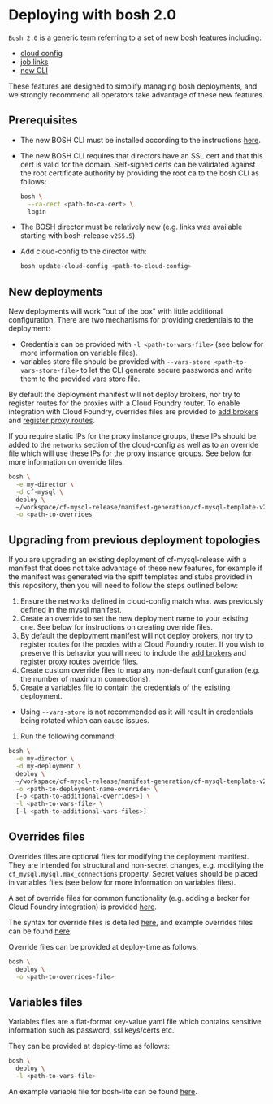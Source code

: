 # Deploying with bosh 2.0

`Bosh 2.0` is a generic term referring to a set of new bosh features including:
- [cloud config](https://bosh.io/docs/cloud-config.html)
- [job links](https://bosh.io/docs/links.html)
- [new CLI](https://github.com/cloudfoundry/bosh-cli)

These features are designed to simplify managing bosh deployments, and we
strongly recommend all operators take advantage of these new features.

## Prerequisites
- The new BOSH CLI must be installed according to the instructions [here](https://bosh.io/docs/cli-v2.html).

- The new BOSH CLI requires that directors have an SSL cert and that this cert
is valid for the domain. Self-signed certs can be validated against the root
certificate authority by providing the root ca to the bosh CLI as follows:

  ```sh
  bosh \
    --ca-cert <path-to-ca-cert> \
    login
  ```

- The BOSH director must be relatively new (e.g. links was available
starting with bosh-release `v255.5`).

- Add cloud-config to the director with:

  ```sh
  bosh update-cloud-config <path-to-cloud-config>
  ```

## New deployments

New deployments will work "out of the box" with little additional configuration.
There are two mechanisms for providing credentials to the deployment:

- Credentials can be provided with `-l <path-to-vars-file>` (see below for more
information on variable files).
- variables store file should be provided with
`--vars-store <path-to-vars-store-file>` to let the CLI generate secure passwords
and write them to the provided vars store file.

By default the deployment manifest will not deploy brokers, nor try to register
routes for the proxies with a Cloud Foundry router. To enable integration with
Cloud Foundry, overrides files are provided to
[add brokers](https://github.com/cloudfoundry/cf-mysql-release/tree/master/manifest-generation/bosh2.0/overrides/add-broker.yml)
and
[register proxy routes](https://github.com/cloudfoundry/cf-mysql-release/tree/master/manifest-generation/bosh2.0/overrides/register-proxy-route.yml).

If you require static IPs for the proxy instance groups, these IPs should be
added to the `networks` section of the cloud-config as well as to an override file
which will use these IPs for the proxy instance groups. See below for more information on override files.

```sh
bosh \
  -e my-director \
  -d cf-mysql \
  deploy \
  ~/workspace/cf-mysql-release/manifest-generation/cf-mysql-template-v2.yml \
  -o <path-to-overrides
```

## Upgrading from previous deployment topologies

If you are upgrading an existing deployment of cf-mysql-release with a manifest
that does not take advantage of these new features, for example if the manifest
was generated via the spiff templates and stubs provided in this repository,
then you will need to follow the steps outlined below:

1. Ensure the networks defined in cloud-config match what was previously defined in the mysql manifest.
1. Create an override to set the new deployment name to your existing one. See below for instructions on creating override files.
1. By default the deployment manifest will not deploy brokers, nor try to register
routes for the proxies with a Cloud Foundry router. If you wish to preserve this
behavior you will need to include the
[add brokers](https://github.com/cloudfoundry/cf-mysql-release/tree/master/manifest-generation/bosh2.0/overrides/add-broker.yml)
and
[register proxy routes](https://github.com/cloudfoundry/cf-mysql-release/tree/master/manifest-generation/bosh2.0/overrides/register-proxy-route.yml) override files.
1. Create custom override files to map any non-default configuration (e.g.
the number of maximum connections).
1. Create a variables file to contain the credentials of the existing deployment.
 - Using `--vars-store` is not recommended as it will result in credentials being rotated which can cause issues.
1. Run the following command:

```sh
bosh \
  -e my-director \
  -d my-deployment \
  deploy \
  ~/workspace/cf-mysql-release/manifest-generation/cf-mysql-template-v2.yml \
  -o <path-to-deployment-name-override> \
  [-o <path-to-additional-overrides>] \
  -l <path-to-vars-file> \
  [-l <path-to-additional-vars-files>]
```

## Overrides files

Overrides files are optional files for modifying the deployment manifest.
They are intended for structural and non-secret changes, e.g. modifying the
`cf_mysql.mysql.max_connections` property. Secret values should be placed in
variables files (see below for more information on variables files).

A set of override files for common functionality (e.g. adding a broker for
Cloud Foundry integration) is provided
[here](https://github.com/cloudfoundry/cf-mysql-release/tree/master/manifest-generation/bosh2.0/overrides).

The syntax for override files is detailed
[here](https://github.com/cppforlife/go-patch/blob/master/docs/examples.md),
and example overrides files can be found [here](https://github.com/cloudfoundry/cf-mysql-release/tree/master/manifest-generation/examples/bosh2.0/overrides).

Override files can be provided at deploy-time as follows:

```sh
bosh \
  deploy \
  -o <path-to-overrides-file>
```

## Variables files

Variables files are a flat-format key-value yaml file which contains sensitive
information such as password, ssl keys/certs etc.

They can be provided at deploy-time as follows:

```sh
bosh \
  deploy \
  -l <path-to-vars-file>
```

An example variable file for bosh-lite can be found
[here](https://github.com/cloudfoundry/cf-mysql-release/tree/master/manifest-generation/bosh2.0/bosh-lite/default-vars.yml).
